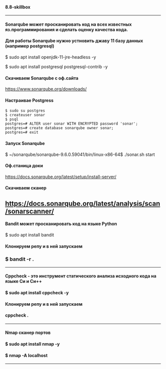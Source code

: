 #### 8.8-skillbox

-----------------------------------------------------------
#### Sonarqube может просканировать код на всех известных яз.программирования и сделать оценку качества кода.

#### Для работы Sonarqube нужно устновить джаву 11 базу данных (например postgresql)
$ sudo apt install openjdk-11-jre-headless -y

$ sudo apt install postgresql postgresql-contrib -y

#### Скачиваем Sonarqube c оф.сайта
https://www.sonarqube.org/downloads/

#### Настраивае Postgress
```
$ sudo su postgres
$ createuser sonar
$ psql
postgres=# ALTER user sonar WITH ENCRYPTED password 'sonar';
postgres=# create database sonarqube owner sonar;
postgres=# exit
```

#### Запуск Sonarqube
$ ~/sonarqube/sonarqube-9.6.0.59041/bin/linux-x86-64$ ./sonar.sh start

#### Оф.станица доки 
https://docs.sonarqube.org/latest/setup/install-server/

#### Скачиваем сканер 
https://docs.sonarqube.org/latest/analysis/scan/sonarscanner/
-------------------------------------------------------------------

#### Bandit может просканировать код на языке Python
$ sudo apt install bandit

#### Клонируем репу и в ней запускаем
### $ bandit -r .

--------------------------------------------------------------------

#### Cppcheck - это инструмент статического анализа исходного кода на языке Си и Си++
#### $ sudo apt install cppcheck -y

#### Клонируем репу и в ней запускаем
#### cppcheck .
--------------------------------------------------------------------

#### Nmap сканер портов
#### $ sudo apt install nmap -y

#### $ nmap -A localhost
---------------------------------------------------------------------









